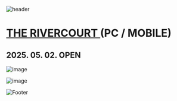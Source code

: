 ![header](https://capsule-render.vercel.app/api?type=wave&color=auto&height=150&section=header&text=2025.%2004.%2015%20-%2005.%2012&fontSize=60)

# <a href="https://the-rivercourt.com/"> THE RIVERCOURT </a> (PC / MOBILE)
## 2025. 05. 02. OPEN

![image](https://github.com/user-attachments/assets/9b2a678c-f03d-46fc-b673-68051b326d99)

![image](https://github.com/user-attachments/assets/95af26ad-2cfe-4437-8c0a-edbb7a48d7bc)


![Footer](https://capsule-render.vercel.app/api?type=waving&color=auto&height=200&section=footer)









